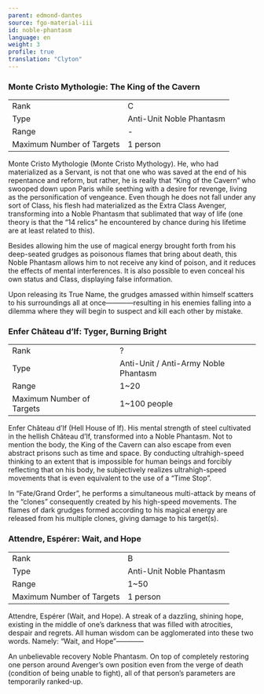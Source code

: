 ```yaml
---
parent: edmond-dantes
source: fgo-material-iii
id: noble-phantasm
language: en
weight: 3
profile: true
translation: "Clyton"
---
```


### Monte Cristo Mythologie: The King of the Cavern

<table>
  <tr><td>Rank</td><td>C</td></tr>
  <tr><td>Type</td><td>Anti-Unit Noble Phantasm</td></tr>
  <tr><td>Range</td><td>-</td></tr>
  <tr><td>Maximum Number of Targets</td><td>1 person</td></tr>
</table>

Monte Cristo Mythologie (Monte Cristo Mythology). He, who had materialized as a Servant, is not that one who was saved at the end of his repentance and reform, but rather, he is really that “King of the Cavern” who swooped down upon Paris while seething with a desire for revenge, living as the personification of vengeance. Even though he does not fall under any sort of Class, his flesh had materialized as the Extra Class Avenger, transforming into a Noble Phantasm that sublimated that way of life (one theory is that the “14 relics” he encountered by chance during his lifetime are at least related to this).

Besides allowing him the use of magical energy brought forth from his deep-seated grudges as poisonous flames that bring about death, this Noble Phantasm allows him to not receive any kind of poison, and it reduces the effects of mental interferences. It is also possible to even conceal his own status and Class, displaying false information.

Upon releasing its True Name, the grudges amassed within himself scatters to his surroundings all at once————resulting in his enemies falling into a dilemma where they will begin to suspect and kill each other by mistake.

### Enfer Château d’If: Tyger, Burning Bright

<table>
  <tr><td>Rank</td><td>?</td></tr>
  <tr><td>Type</td><td>Anti-Unit / Anti-Army Noble Phantasm</td></tr>
  <tr><td>Range</td><td>1~20</td></tr>
  <tr><td>Maximum Number of Targets</td><td>1~100 people</td></tr>
</table>

Enfer Château d’If (Hell House of If). His mental strength of steel cultivated in the hellish Château d’If, transformed into a Noble Phantasm. Not to mention the body, the King of the Cavern can also escape from even abstract prisons such as time and space. By conducting ultrahigh-speed thinking to an extent that is impossible for human beings and forcibly reflecting that on his body, he subjectively realizes ultrahigh-speed movements that is even equivalent to the use of a “Time Stop”.

In “Fate/Grand Order”, he performs a simultaneous multi-attack by means of the “clones” consequently created by his high-speed movements. The flames of dark grudges formed according to his magical energy are released from his multiple clones, giving damage to his target(s).

### Attendre, Espérer: Wait, and Hope

<table>
  <tr><td>Rank</td><td>B</td></tr>
  <tr><td>Type</td><td>Anti-Unit Noble Phantasm</td></tr>
  <tr><td>Range</td><td>1~50</td></tr>
  <tr><td>Maximum Number of Targets</td><td>1 person</td></tr>
</table>

Attendre, Espérer (Wait, and Hope). A streak of a dazzling, shining hope, existing in the middle of one’s darkness that was filled with atrocities, despair and regrets. All human wisdom can be agglomerated into these two words. Namely: “Wait, and Hope”————

An unbelievable recovery Noble Phantasm. On top of completely restoring one person around Avenger’s own position even from the verge of death (condition of being unable to fight), all of that person’s parameters are temporarily ranked-up.
